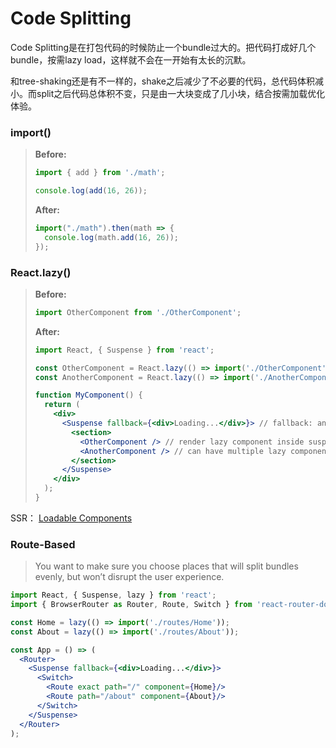 # Code Splitting

Code Splitting是在打包代码的时候防止一个bundle过大的。把代码打成好几个bundle，按需lazy load，这样就不会在一开始有太长的沉默。

和tree-shaking还是有不一样的，shake之后减少了不必要的代码，总代码体积减小。而split之后代码总体积不变，只是由一大块变成了几小块，结合按需加载优化体验。

### import\(\)

> **Before:**
>
> ```jsx
> import { add } from './math';
>
> console.log(add(16, 26));
> ```
>
> **After:**
>
> ```jsx
> import("./math").then(math => {
>   console.log(math.add(16, 26));
> });
> ```

### React.lazy\(\)

> **Before:**
>
> ```jsx
> import OtherComponent from './OtherComponent';
> ```
>
> **After:**
>
> ```jsx
> import React, { Suspense } from 'react';
>
> const OtherComponent = React.lazy(() => import('./OtherComponent'));
> const AnotherComponent = React.lazy(() => import('./AnotherComponent'));
>
> function MyComponent() {
>   return (
>     <div>
>       <Suspense fallback={<div>Loading...</div>}> // fallback: any react element
>         <section>
>           <OtherComponent /> // render lazy component inside suspense component
>           <AnotherComponent /> // can have multiple lazy components
>         </section>
>       </Suspense>
>     </div>
>   );
> }
> ```

SSR： [Loadable Components](https://github.com/gregberge/loadable-components)

### Route-Based

> You want to make sure you choose places that will split bundles evenly, but won’t disrupt the user experience.

```jsx
import React, { Suspense, lazy } from 'react';
import { BrowserRouter as Router, Route, Switch } from 'react-router-dom';

const Home = lazy(() => import('./routes/Home'));
const About = lazy(() => import('./routes/About'));

const App = () => (
  <Router>
    <Suspense fallback={<div>Loading...</div>}>
      <Switch>
        <Route exact path="/" component={Home}/>
        <Route path="/about" component={About}/>
      </Switch>
    </Suspense>
  </Router>
);
```

